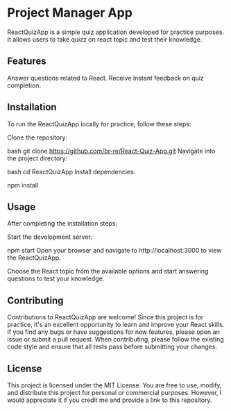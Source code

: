
# Project Manager App

ReactQuizApp is a simple quiz application developed for practice purposes. It allows users to take quizz on react topic and test their knowledge.
## Features

Answer questions related to React.
Receive instant feedback on quiz completion.
## Installation

To run the ReactQuizApp locally for practice, follow these steps:

Clone the repository:

bash
git clone https://github.com/br-re/React-Quiz-App.git
Navigate into the project directory:

bash
cd ReactQuizApp
Install dependencies:

npm install
## Usage

After completing the installation steps:

Start the development server:

npm start
Open your browser and navigate to http://localhost:3000 to view the ReactQuizApp.

Choose the React topic from the available options and start answering questions to test your knowledge.
## Contributing

Contributions to ReactQuizApp are welcome! Since this project is for practice, it's an excellent opportunity to learn and improve your React skills. If you find any bugs or have suggestions for new features, please open an issue or submit a pull request. When contributing, please follow the existing code style and ensure that all tests pass before submitting your changes.
## License

This project is licensed under the MIT License. You are free to use, modify, and distribute this project for personal or commercial purposes. However, I would appreciate it if you credit me and provide a link to this repository.